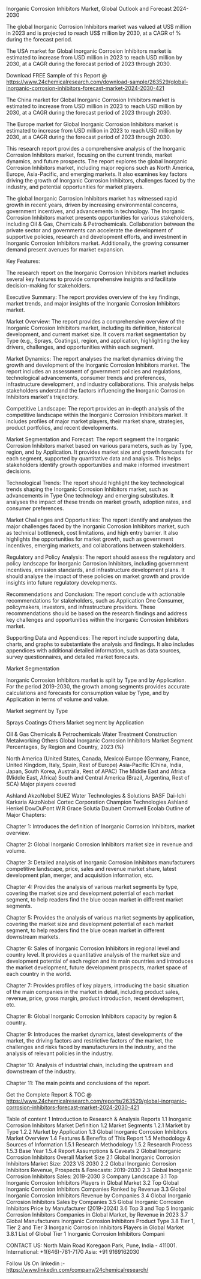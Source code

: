 Inorganic Corrosion Inhibitors Market, Global Outlook and Forecast 2024-2030

The global Inorganic Corrosion Inhibitors market was valued at US$ million in 2023 and is projected to reach US$ million by 2030, at a CAGR of % during the forecast period.

The USA market for Global Inorganic Corrosion Inhibitors market is estimated to increase from USD million in 2023 to reach USD million by 2030, at a CAGR during the forecast period of 2023 through 2030.

Download FREE Sample of this Report @ https://www.24chemicalresearch.com/download-sample/263529/global-inorganic-corrosion-inhibitors-forecast-market-2024-2030-421

The China market for Global Inorganic Corrosion Inhibitors market is estimated to increase from USD million in 2023 to reach USD million by 2030, at a CAGR during the forecast period of 2023 through 2030.

The Europe market for Global Inorganic Corrosion Inhibitors market is estimated to increase from USD million in 2023 to reach USD million by 2030, at a CAGR during the forecast period of 2023 through 2030.

This research report provides a comprehensive analysis of the Inorganic Corrosion Inhibitors market, focusing on the current trends, market dynamics, and future prospects. The report explores the global Inorganic Corrosion Inhibitors market, including major regions such as North America, Europe, Asia-Pacific, and emerging markets. It also examines key factors driving the growth of Inorganic Corrosion Inhibitors, challenges faced by the industry, and potential opportunities for market players.

The global Inorganic Corrosion Inhibitors market has witnessed rapid growth in recent years, driven by increasing environmental concerns, government incentives, and advancements in technology. The Inorganic Corrosion Inhibitors market presents opportunities for various stakeholders, including Oil & Gas, Chemicals & Petrochemicals. Collaboration between the private sector and governments can accelerate the development of supportive policies, research and development efforts, and investment in Inorganic Corrosion Inhibitors market. Additionally, the growing consumer demand present avenues for market expansion.

Key Features:

The research report on the Inorganic Corrosion Inhibitors market includes several key features to provide comprehensive insights and facilitate decision-making for stakeholders.

Executive Summary: The report provides overview of the key findings, market trends, and major insights of the Inorganic Corrosion Inhibitors market.

Market Overview: The report provides a comprehensive overview of the Inorganic Corrosion Inhibitors market, including its definition, historical development, and current market size. It covers market segmentation by Type (e.g., Sprays, Coatings), region, and application, highlighting the key drivers, challenges, and opportunities within each segment.

Market Dynamics: The report analyses the market dynamics driving the growth and development of the Inorganic Corrosion Inhibitors market. The report includes an assessment of government policies and regulations, technological advancements, consumer trends and preferences, infrastructure development, and industry collaborations. This analysis helps stakeholders understand the factors influencing the Inorganic Corrosion Inhibitors market's trajectory.

Competitive Landscape: The report provides an in-depth analysis of the competitive landscape within the Inorganic Corrosion Inhibitors market. It includes profiles of major market players, their market share, strategies, product portfolios, and recent developments.

Market Segmentation and Forecast: The report segment the Inorganic Corrosion Inhibitors market based on various parameters, such as by Type, region, and by Application. It provides market size and growth forecasts for each segment, supported by quantitative data and analysis. This helps stakeholders identify growth opportunities and make informed investment decisions.

Technological Trends: The report should highlight the key technological trends shaping the Inorganic Corrosion Inhibitors market, such as advancements in Type One technology and emerging substitutes. It analyses the impact of these trends on market growth, adoption rates, and consumer preferences.

Market Challenges and Opportunities: The report identify and analyses the major challenges faced by the Inorganic Corrosion Inhibitors market, such as technical bottleneck, cost limitations, and high entry barrier. It also highlights the opportunities for market growth, such as government incentives, emerging markets, and collaborations between stakeholders.

Regulatory and Policy Analysis: The report should assess the regulatory and policy landscape for Inorganic Corrosion Inhibitors, including government incentives, emission standards, and infrastructure development plans. It should analyse the impact of these policies on market growth and provide insights into future regulatory developments.

Recommendations and Conclusion: The report conclude with actionable recommendations for stakeholders, such as Application One Consumer, policymakers, investors, and infrastructure providers. These recommendations should be based on the research findings and address key challenges and opportunities within the Inorganic Corrosion Inhibitors market.

Supporting Data and Appendices: The report include supporting data, charts, and graphs to substantiate the analysis and findings. It also includes appendices with additional detailed information, such as data sources, survey questionnaires, and detailed market forecasts.

Market Segmentation

Inorganic Corrosion Inhibitors market is split by Type and by Application. For the period 2019-2030, the growth among segments provides accurate calculations and forecasts for consumption value by Type, and by Application in terms of volume and value.

Market segment by Type

Sprays
Coatings
Others
Market segment by Application

Oil & Gas
Chemicals & Petrochemicals
Water Treatment
Construction
Metalworking
Others
Global Inorganic Corrosion Inhibitors Market Segment Percentages, By Region and Country, 2023 (%)

North America (United States, Canada, Mexico)
Europe (Germany, France, United Kingdom, Italy, Spain, Rest of Europe)
Asia-Pacific (China, India, Japan, South Korea, Australia, Rest of APAC)
The Middle East and Africa (Middle East, Africa)
South and Central America (Brazil, Argentina, Rest of SCA)
Major players covered

Ashland
AkzoNobel
SUEZ Water Technologies & Solutions
BASF
Dai-Ichi Karkaria
AkzoNobel
Cortec Corporation
Champion Technologies
Ashland
Henkel
DowDuPont
W.R Grace
Solutia
Daubert Cromwell
Ecolab
Outline of Major Chapters:

Chapter 1: Introduces the definition of Inorganic Corrosion Inhibitors, market overview.

Chapter 2: Global Inorganic Corrosion Inhibitors market size in revenue and volume.

Chapter 3: Detailed analysis of Inorganic Corrosion Inhibitors manufacturers competitive landscape, price, sales and revenue market share, latest development plan, merger, and acquisition information, etc.

Chapter 4: Provides the analysis of various market segments by type, covering the market size and development potential of each market segment, to help readers find the blue ocean market in different market segments.

Chapter 5: Provides the analysis of various market segments by application, covering the market size and development potential of each market segment, to help readers find the blue ocean market in different downstream markets.

Chapter 6: Sales of Inorganic Corrosion Inhibitors in regional level and country level. It provides a quantitative analysis of the market size and development potential of each region and its main countries and introduces the market development, future development prospects, market space of each country in the world.

Chapter 7: Provides profiles of key players, introducing the basic situation of the main companies in the market in detail, including product sales, revenue, price, gross margin, product introduction, recent development, etc.

Chapter 8: Global Inorganic Corrosion Inhibitors capacity by region & country.

Chapter 9: Introduces the market dynamics, latest developments of the market, the driving factors and restrictive factors of the market, the challenges and risks faced by manufacturers in the industry, and the analysis of relevant policies in the industry.

Chapter 10: Analysis of industrial chain, including the upstream and downstream of the industry.

Chapter 11: The main points and conclusions of the report.

Get the Complete Report & TOC @ https://www.24chemicalresearch.com/reports/263529/global-inorganic-corrosion-inhibitors-forecast-market-2024-2030-421

Table of content
1 Introduction to Research & Analysis Reports
1.1 Inorganic Corrosion Inhibitors Market Definition
1.2 Market Segments
1.2.1 Market by Type
1.2.2 Market by Application
1.3 Global Inorganic Corrosion Inhibitors Market Overview
1.4 Features & Benefits of This Report
1.5 Methodology & Sources of Information
1.5.1 Research Methodology
1.5.2 Research Process
1.5.3 Base Year
1.5.4 Report Assumptions & Caveats
2 Global Inorganic Corrosion Inhibitors Overall Market Size
2.1 Global Inorganic Corrosion Inhibitors Market Size: 2023 VS 2030
2.2 Global Inorganic Corrosion Inhibitors Revenue, Prospects & Forecasts: 2019-2030
2.3 Global Inorganic Corrosion Inhibitors Sales: 2019-2030
3 Company Landscape
3.1 Top Inorganic Corrosion Inhibitors Players in Global Market
3.2 Top Global Inorganic Corrosion Inhibitors Companies Ranked by Revenue
3.3 Global Inorganic Corrosion Inhibitors Revenue by Companies
3.4 Global Inorganic Corrosion Inhibitors Sales by Companies
3.5 Global Inorganic Corrosion Inhibitors Price by Manufacturer (2019-2024)
3.6 Top 3 and Top 5 Inorganic Corrosion Inhibitors Companies in Global Market, by Revenue in 2023
3.7 Global Manufacturers Inorganic Corrosion Inhibitors Product Type
3.8 Tier 1, Tier 2 and Tier 3 Inorganic Corrosion Inhibitors Players in Global Market
3.8.1 List of Global Tier 1 Inorganic Corrosion Inhibitors Compani

CONTACT US:
North Main Road Koregaon Park, Pune, India - 411001.
International: +1(646)-781-7170
Asia: +91 9169162030

Follow Us On linkedin :- https://www.linkedin.com/company/24chemicalresearch/
